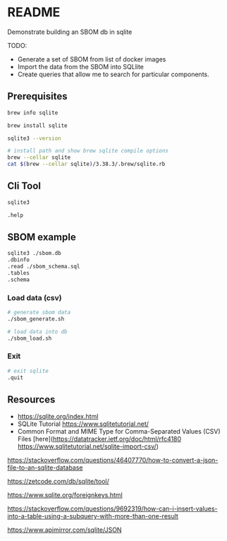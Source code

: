# README

Demonstrate building an SBOM db in sqlite  

TODO:

* Generate a set of SBOM from list of docker images
* Import the data from the SBOM into SQLlite
* Create queries that allow me to search for particular components. 

## Prerequisites

```sh
brew info sqlite

brew install sqlite

sqlite3 --version

# install path and show brew sqlite compile options
brew --cellar sqlite  
cat $(brew --cellar sqlite)/3.38.3/.brew/sqlite.rb
```

## Cli Tool

```sh
sqlite3

.help
```

## SBOM example

```sh
sqlite3 ./sbom.db
.dbinfo
.read ./sbom_schema.sql
.tables
.schema
```

### Load data (csv)

```sh
# generate sbom data
./sbom_generate.sh

# load data into db
./sbom_load.sh
```

### Exit

```sh
# exit sqlite
.quit
```

## Resources

* https://sqlite.org/index.html
* SQLite Tutorial https://www.sqlitetutorial.net/
* Common Format and MIME Type for Comma-Separated Values (CSV) Files [here](https://datatracker.ietf.org/doc/html/rfc4180
https://www.sqlitetutorial.net/sqlite-import-csv/)



https://stackoverflow.com/questions/46407770/how-to-convert-a-json-file-to-an-sqlite-database

https://zetcode.com/db/sqlite/tool/

https://www.sqlite.org/foreignkeys.html



https://stackoverflow.com/questions/9692319/how-can-i-insert-values-into-a-table-using-a-subquery-with-more-than-one-result

https://www.apimirror.com/sqlite/JSON




